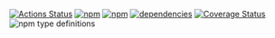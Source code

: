 [![Actions Status](https://github.com/jasonuwbadger/dynamodb-datamodel/workflows/build/badge.svg)](https://github.com/jasonuwbadger/dynamodb-datamodel/actions)
[![npm](https://img.shields.io/npm/v/dynamodb-datamodel.svg)](https://www.npmjs.com/package/dynamodb-datamodel)
[![npm](https://img.shields.io/npm/l/dynamodb-datamodel.svg)](https://www.npmjs.com/package/dynamodb-datamodel)
[![dependencies](https://david-dm.org/jasonuwbadger/dynamodb-datamodel.svg)](https://david-dm.org/jasonuwbadger/dynamodb-datamodel)
[![Coverage Status](https://coveralls.io/repos/github/jasonuwbadger/dynamodb-datamodel/badge.svg)](https://coveralls.io/github/jasonuwbadger/dynamodb-datamodel)
![npm type definitions](https://img.shields.io/npm/types/dynamodb-datamodel)
